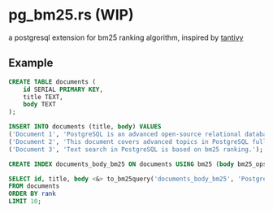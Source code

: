 # pg_bm25.rs (WIP)

a postgresql extension for bm25 ranking algorithm, inspired by [tantivy](https://github.com/quickwit-oss/tantivy)

## Example

```sql
CREATE TABLE documents (
    id SERIAL PRIMARY KEY,
    title TEXT,
    body TEXT
);

INSERT INTO documents (title, body) VALUES 
('Document 1', 'PostgreSQL is an advanced open-source relational database.'),
('Document 2', 'This document covers advanced topics in PostgreSQL full-text search.'),
('Document 3', 'Text search in PostgreSQL is based on bm25 ranking.');

CREATE INDEX documents_body_bm25 ON documents USING bm25 (body bm25_ops);

SELECT id, title, body <&> to_bm25query('documents_body_bm25', 'PostgreSQL') AS rank
FROM documents
ORDER BY rank
LIMIT 10;
```
